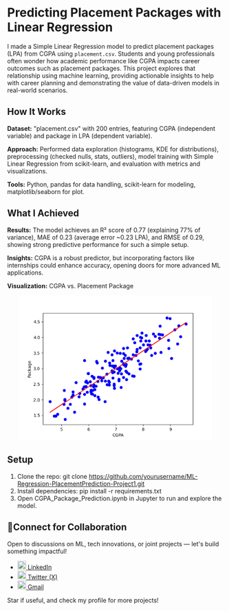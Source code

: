 # Predicting Placement Packages with Linear Regression

I made a Simple Linear Regression model to predict placement packages (LPA) from CGPA using `placement.csv`. Students and young professionals often wonder how academic performance like CGPA impacts career outcomes such as placement packages. This project explores that relationship using machine learning, providing actionable insights to help with career planning and demonstrating the value of data-driven models in real-world scenarios.

## How It Works

**Dataset:**  "placement.csv" with 200 entries, featuring CGPA (independent variable) and package in LPA (dependent variable).

**Approach:**  Performed data exploration (histograms, KDE for distributions), preprocessing (checked nulls, stats, outliers), model training with Simple Linear Regression from scikit-learn, and evaluation with metrics and visualizations.

**Tools:**  Python, pandas for data handling, scikit-learn for modeling, matplotlib/seaborn for plot.

## What I Achieved
**Results:** The model achieves an R² score of 0.77 (explaining 77% of variance), MAE of 0.23 (average error ~0.23 LPA), and RMSE of 0.29, showing strong predictive performance for such a simple setup.

**Insights:** CGPA is a robust predictor, but incorporating factors like internships could enhance accuracy, opening doors for more advanced ML applications.

**Visualization:** CGPA vs. Placement Package

<p align="center">
  <img src="my_plot.png" alt="Scatter plot of CGPA vs. Package with regression line" width="450"/>
</p>

## Setup

1. Clone the repo: git clone https://github.com/yourusername/ML-Regression-PlacementPrediction-Project1.git
2. Install dependencies: pip install -r requirements.txt
3. Open CGPA_Package_Prediction.ipynb in Jupyter to run and explore the model.

## 🤝Connect for Collaboration
Open to discussions on ML, tech innovations, or joint projects — let's build something impactful!

- <a href="https://www.linkedin.com/in/zain-shah-871aa532a">
    <img src="https://cdn.jsdelivr.net/gh/devicons/devicon/icons/linkedin/linkedin-original.svg" width="20" height="20"/> LinkedIn
  </a>

- <a href="https://x.com/zainshah_x">
    <img src="https://cdn.jsdelivr.net/gh/devicons/devicon/icons/twitter/twitter-original.svg" width="20" height="20"/> Twitter (X)
  </a>

- <a href="mailto:btenmeten12345@gmail.com">
    <img src="https://cdn.jsdelivr.net/gh/devicons/devicon/icons/google/google-original.svg" width="20" height="20"/> Gmail
  </a>

Star if useful, and check my profile for more projects!
